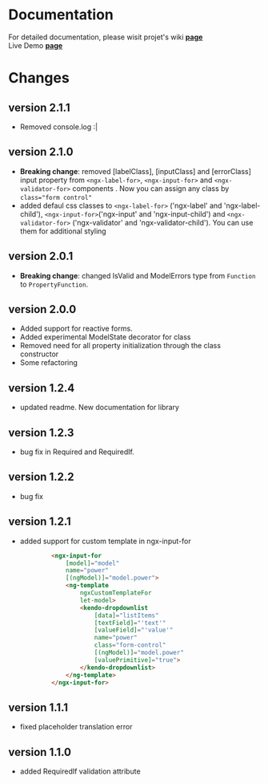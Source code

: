 # Documentation

For detailed documentation, please wisit projet's wiki [**page**](https://github.com/SkeletonSkelettron/ngx-validator/wiki)  
Live Demo [**page**](https://stackblitz.com/edit/angular-bn9mfx)  
# Changes

## version 2.1.1

* Removed console.log :|  

## version 2.1.0

* **Breaking change**: removed [labelClass], [inputClass] and [errorClass] input property from `<ngx-label-for>`, `<ngx-input-for>` and `<ngx-validator-for>` components . Now you can assign any class by `class="form control"`  
* added defaul css classes to `<ngx-label-for>` ('ngx-label' and 'ngx-label-child'), `<ngx-input-for>`('ngx-input' and 'ngx-input-child') and `<ngx-validator-for>` ('ngx-validator' and 'ngx-validator-child').  You can use them for additional styling  

## version 2.0.1

* **Breaking change**: changed IsValid and ModelErrors type from `Function` to `PropertyFunction`.

## version 2.0.0

* Added support for reactive forms.  
* Added experimental ModelState decorator for class  
* Removed need for all property initialization through the class constructor
* Some refactoring  

## version 1.2.4

* updated readme. New documentation for library

## version 1.2.3

* bug fix in Required and RequiredIf.

## version 1.2.2

* bug fix

## version 1.2.1

* added support for custom template in ngx-input-for

```html
            <ngx-input-for
                [model]="model"
                name="power"
                [(ngModel)]="model.power">
                <ng-template
                    ngxCustomTemplateFor
                    let-model>
                    <kendo-dropdownlist
                        [data]="listItems"
                        [textField]="'text'"
                        [valueField]="'value'"
                        name="power"
                        class="form-control"
                        [(ngModel)]="model.power"
                        [valuePrimitive]="true">
                    </kendo-dropdownlist>
                </ng-template>
            </ngx-input-for>
```

## version 1.1.1

* fixed placeholder translation error

## version 1.1.0

* added  RequiredIf validation attribute
